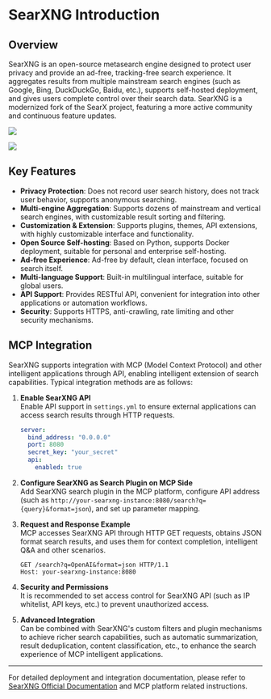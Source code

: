# SearXNG Introduction

## Overview

SearXNG is an open-source metasearch engine designed to protect user privacy and provide an ad-free, tracking-free search experience. It aggregates results from multiple mainstream search engines (such as Google, Bing, DuckDuckGo, Baidu, etc.), supports self-hosted deployment, and gives users complete control over their search data. SearXNG is a modernized fork of the SearX project, featuring a more active community and continuous feature updates.

![](https://cdn.jsdelivr.net/gh/xiaoY233/PicList@main/public/assets/Searxng.png)

![](https://img.shields.io/badge/Copyright-arch3rPro-ff9800?style=flat&logo=github&logoColor=white)

## Key Features

- **Privacy Protection**: Does not record user search history, does not track user behavior, supports anonymous searching.
- **Multi-engine Aggregation**: Supports dozens of mainstream and vertical search engines, with customizable result sorting and filtering.
- **Customization & Extension**: Supports plugins, themes, API extensions, with highly customizable interface and functionality.
- **Open Source Self-hosting**: Based on Python, supports Docker deployment, suitable for personal and enterprise self-hosting.
- **Ad-free Experience**: Ad-free by default, clean interface, focused on search itself.
- **Multi-language Support**: Built-in multilingual interface, suitable for global users.
- **API Support**: Provides RESTful API, convenient for integration into other applications or automation workflows.
- **Security**: Supports HTTPS, anti-crawling, rate limiting and other security mechanisms.

## MCP Integration

SearXNG supports integration with MCP (Model Context Protocol) and other intelligent applications through API, enabling intelligent extension of search capabilities. Typical integration methods are as follows:

1. **Enable SearXNG API**  
   Enable API support in `settings.yml` to ensure external applications can access search results through HTTP requests.
   ```yaml
   server:
     bind_address: "0.0.0.0"
     port: 8080
     secret_key: "your_secret"
     api:
       enabled: true
   ```

2. **Configure SearXNG as Search Plugin on MCP Side**  
   Add SearXNG search plugin in the MCP platform, configure API address (such as `http://your-searxng-instance:8080/search?q={query}&format=json`), and set up parameter mapping.

3. **Request and Response Example**  
   MCP accesses SearXNG API through HTTP GET requests, obtains JSON format search results, and uses them for context completion, intelligent Q&A and other scenarios.
   ```http
   GET /search?q=OpenAI&format=json HTTP/1.1
   Host: your-searxng-instance:8080
   ```

4. **Security and Permissions**  
   It is recommended to set access control for SearXNG API (such as IP whitelist, API keys, etc.) to prevent unauthorized access.

5. **Advanced Integration**  
   Can be combined with SearXNG's custom filters and plugin mechanisms to achieve richer search capabilities, such as automatic summarization, result deduplication, content classification, etc., to enhance the search experience of MCP intelligent applications.

---
For detailed deployment and integration documentation, please refer to [SearXNG Official Documentation](https://docs.searxng.org/) and MCP platform related instructions.
